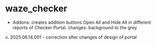 # waze_checker
- Addons: 
creates addition buttons Open All and Hide All in different reports of Checker Portal. 
changes: background to the grey

v. 2025.06.14.001 - correction after changes of design of portal